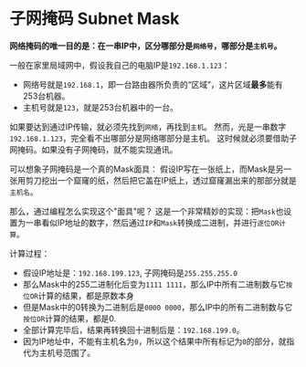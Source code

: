 # 子网掩码 Subnet Mask

**网络掩码的唯一目的是：在一串IP中，区分哪部分是`网络号`，哪部分是`主机号`。**

一般在家里局域网中，假设我自己的电脑IP是`192.168.1.123`：
- 网络号就是`192.168.1`，即一台路由器所负责的“区域”，这片区域**最多**能有253台机器。
- 主机号就是`123`，就是253台机器中的一台。

如果要达到通过IP传输，就必须先找到`网络`，再找到`主机`。
然而，光是一串数字`192.168.1.123`，完全看不出哪部分是网络哪部分是主机。
这时候就必须要借助子网掩码。如果没有子网掩码，就不能实现通讯。

可以想象子网掩码是一个真的Mask面具：
假设IP写在一张纸上，而Mask是另一张用剪刀挖出一个窟窿的纸，然后把它盖在IP纸上，透过窟窿漏出来的那部分就是`主机名`。

那么，通过编程怎么实现这个"面具"呢？
这是一个非常精妙的实现：把`Mask`也设置为一串看似IP地址的数字，然后通过`IP`和`Mask`转换成二进制，并进行`逐位OR计算`。

计算过程：
- 假设IP地址是：`192.168.199.123`, 子网掩码是`255.255.255.0`
- 那么Mask中的255二进制化后变为`1111 1111`，那么IP中所有二进制数与它`按位OR`计算的结果，都是原数本身
- 但是Mask中的0转换为二进制后是`0000 0000`，那么IP中的所有二进制数与它`按位OR`计算的结果，都是0.
- 全部计算完毕后，结果再转换回十进制后是：`192.168.199.0`。
- 因为IP地址中，不能有主机名为`0`，所以这个结果中所有标记为`0`的部分，就指代为主机号范围了。
